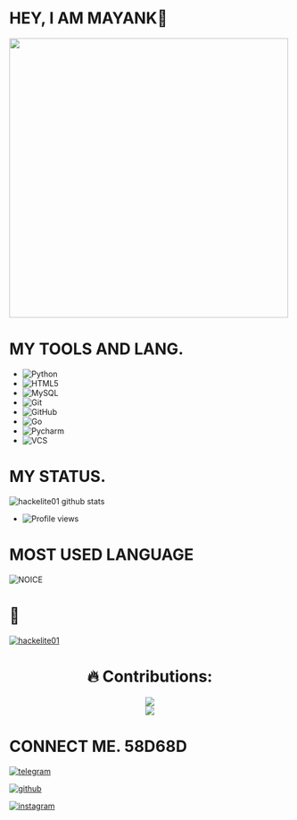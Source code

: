 # HEY, I AM MAYANK👻 
<img align='centre' src='https://telegra.ph/file/db6e1577f5b58d7fe86ec.jpg' width='500"'>

# MY TOOLS AND LANG.

- ![Python](https://img.shields.io/badge/Python-ffffff?style=for-the-badge&logo=python)&nbsp;&nbsp;
- ![HTML5](https://img.shields.io/badge/HTML5-ffffff?style=for-the-badge&logo=html5)&nbsp;&nbsp;
- ![MySQL](https://img.shields.io/badge/MYSQL-ffffff?style=for-the-badge&logo=mysql)&nbsp;&nbsp;
- ![Git](https://img.shields.io/badge/Git-ffffff?style=for-the-badge&logo=git)&nbsp;&nbsp;
- ![GitHub](https://img.shields.io/badge/GitHUb-ffffff?style=for-the-badge&logo=github)&nbsp;&nbsp;
- ![Go](https://img.shields.io/badge/Go-ffffff?style=for-the-badge&logo=go)&nbsp;&nbsp;
- ![Pycharm](https://img.shields.io/badge/PYcharm-ffffff?style=for-the-badge&logo=pycharm)&nbsp;&nbsp;
- ![VCS](https://img.shields.io/badge/visual%20studio%20code-E52E06?style=for-the-badge&logo=visual-studio-code)&nbsp;&nbsp;

# MY STATUS.

![hackelite01 github stats](https://github-readme-stats.vercel.app/api?username=hackelite01&show_icons=true&theme=midnight-purple)
- ![Profile views](https://gpvc.arturio.dev/hackelite01)
# MOST USED LANGUAGE

![NOICE](https://github-readme-stats.vercel.app/api/top-langs/?username=hackelite01&theme=blue-green)

# 👻


<p align="left"> <a href="https://github.com/ryo-ma/github-profile-trophy"><img src="https://github-profile-trophy.vercel.app/?username=hackelite01" alt="hackelite01" /></a> </p>

<h1  align="center"> 🔥 Contributions: </h1>

<p  align="center">

<a  href="https://git.io/streak-stats">

<img  src="http://github-readme-streak-stats.herokuapp.com?user=hackelite01&theme=react&background=0d1117&border=666">

</a>
  <br>

<a  href="https://github.com/hackelite01/github-readme-activity-graph">

<img  src="https://activity-graph.herokuapp.com/graph?username=hackelite01&custom_title=Mayank's%20Contribution%20Graph&theme=react-dark&hide_border=true">

</a>

</p>

# CONNECT ME. 58D68D

[![telegram](https://img.shields.io/badge/Mayank👻-58D68D?style=for-the-badge&logo=telegram)](https://t.me/hackelite01)

[![github](https://img.shields.io/badge/hackelite01-58D68D?style=for-the-badge&logo=github)](https://github.com/hackelite01)

[![instagram](https://img.shields.io/badge/hackelite01-58D68D?style=for-the-badge&logo=instagram)](https://www.instagram.com/hackelite01)
